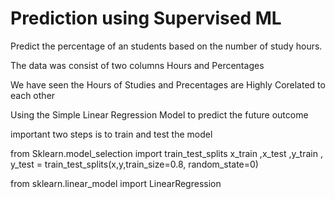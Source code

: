 # Prediction using Supervised ML

Predict the percentage of an students based on the number of study hours.

The data was consist of two columns Hours and Percentages 

We have seen the Hours of Studies and Precentages are Highly Corelated to each other

Using the Simple Linear Regression Model to predict the future outcome

important two steps is to train and test the model

from Sklearn.model_selection import train_test_splits
x_train ,x_test ,y_train , y_test = train_test_splits(x,y,train_size=0.8, random_state=0)

from sklearn.linear_model import LinearRegression


